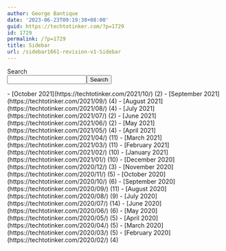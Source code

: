 ```yaml
---
author: George Bantique
date: '2023-06-23T09:19:38+08:00'
guid: https://techtotinker.com/?p=1729
id: 1729
permalink: /?p=1729
title: Sidebar
url: /sidebar1661-revision-v1-Sidebar
---
```



<form action="https://techtotinker.com/" class="wp-block-search__button-outside wp-block-search__text-button wp-block-search" method="get" role="search"><label class="wp-block-search__label" for="wp-block-search__input-545">Search</label><div class="wp-block-search__inside-wrapper "><input class="wp-block-search__input" id="wp-block-search__input-545" name="s" placeholder="" required="" type="search" value=""></input><button class="wp-block-search__button wp-element-button" type="submit">Search</button></div></form>- [October 2021](https://techtotinker.com/2021/10/) (2)
- [September 2021](https://techtotinker.com/2021/09/) (4)
- [August 2021](https://techtotinker.com/2021/08/) (4)
- [July 2021](https://techtotinker.com/2021/07/) (2)
- [June 2021](https://techtotinker.com/2021/06/) (2)
- [May 2021](https://techtotinker.com/2021/05/) (4)
- [April 2021](https://techtotinker.com/2021/04/) (11)
- [March 2021](https://techtotinker.com/2021/03/) (11)
- [February 2021](https://techtotinker.com/2021/02/) (10)
- [January 2021](https://techtotinker.com/2021/01/) (10)
- [December 2020](https://techtotinker.com/2020/12/) (3)
- [November 2020](https://techtotinker.com/2020/11/) (5)
- [October 2020](https://techtotinker.com/2020/10/) (6)
- [September 2020](https://techtotinker.com/2020/09/) (11)
- [August 2020](https://techtotinker.com/2020/08/) (9)
- [July 2020](https://techtotinker.com/2020/07/) (14)
- [June 2020](https://techtotinker.com/2020/06/) (6)
- [May 2020](https://techtotinker.com/2020/05/) (5)
- [April 2020](https://techtotinker.com/2020/04/) (5)
- [March 2020](https://techtotinker.com/2020/03/) (5)
- [February 2020](https://techtotinker.com/2020/02/) (4)